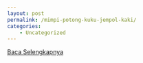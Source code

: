 ```yaml
---
layout: post
permalink: /mimpi-potong-kuku-jempol-kaki/
categories:
    - Uncategorized
---
```


[Baca Selengkapnya](/06)
